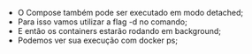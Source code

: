 * O Compose também pode ser executado em modo detached;
* Para isso vamos utilizar a flag -d no comando;
* E então os containers estarão rodando em background;
* Podemos ver sua execução com docker ps;